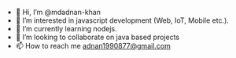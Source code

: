 - 👋 Hi, I’m @mdadnan-khan
- 👀 I’m interested in javascript development (Web, IoT, Mobile etc.).
- 🌱 I’m currently learning nodejs.
- 💞️ I’m looking to collaborate on java based projects
- 📫 How to reach me adnan1990877@gmail.com

<!---
mdadnan-khan/mdadnan-khan is a ✨ special ✨ repository because its `README.md` (this file) appears on your GitHub profile.
You can click the Preview link to take a look at your changes.
--->
